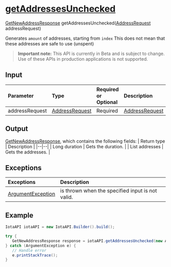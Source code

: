 
# [getAddressesUnchecked](https://github.com/iotaledger/iota-java/blob/master/jota/src/main/java/org/iota/jota/IotaAPI.java#L131)
 [GetNewAddressResponse](https://github.com/iotaledger/iota-java/blob/master/jota/src/main/java/org/iota/jota/dto/response/GetNewAddressResponse.java) getAddressesUnchecked([AddressRequest](https://github.com/iotaledger/iota-java/blob/master/jota/src/main/java/org/iota/jota/builder/AddressRequest.java) addressRequest)

Generates `amount` of addresses, starting from `index` This does not mean that these addresses are safe to use (unspent)
> **Important note:** This API is currently in Beta and is subject to change. Use of these APIs in production applications is not supported.

## Input
| Parameter       | Type | Required or Optional | Description |
|:---------------|:--------|:--------| :--------|
| addressRequest | [AddressRequest](https://github.com/iotaledger/iota-java/blob/master/jota/src/main/java/org/iota/jota/builder/AddressRequest.java) | Required | [AddressRequest](https://github.com/iotaledger/iota-java/blob/master/jota/src/main/java/org/iota/jota/builder/AddressRequest.java) |
    
## Output
[GetNewAddressResponse](https://github.com/iotaledger/iota-java/blob/master/jota/src/main/java/org/iota/jota/dto/response/GetNewAddressResponse.java), which contains the following fields:
| Return type | Description |
|--|--|
| Long duration | Gets the duration. |
| List<String> addresses | Gets the addresses. |

## Exceptions
| Exceptions     | Description |
|:---------------|:--------|
| [ArgumentException](https://github.com/iotaledger/iota-java/blob/master/jota/src/main/java/org/iota/jota/error/ArgumentException.java) | is thrown when the specified input is not valid. |


 ## Example
 
 ```Java
 IotaAPI iotaAPI = new IotaAPI.Builder().build();

try { 
    GetNewAddressResponse response = iotaAPI.getAddressesUnchecked(new AddressRequest.Builder().amount(5).checksum(true).build());
} catch (ArgumentException e) { 
    // Handle error
    e.printStackTrace(); 
}
 ```
